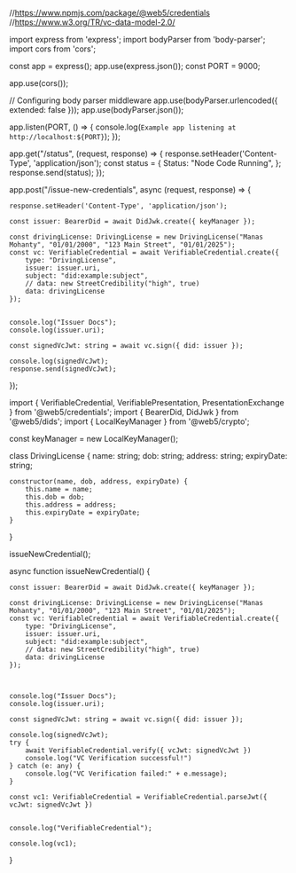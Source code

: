 
//https://www.npmjs.com/package/@web5/credentials
//https://www.w3.org/TR/vc-data-model-2.0/


import express from 'express';
import bodyParser from 'body-parser';
import cors from 'cors';


const app = express();
app.use(express.json());
const PORT = 9000;


app.use(cors());

// Configuring body parser middleware
app.use(bodyParser.urlencoded({ extended: false }));
app.use(bodyParser.json());


app.listen(PORT, () => {
    console.log(`Example app listening at http://localhost:${PORT}`);
});


app.get("/status", (request, response) => {
    response.setHeader('Content-Type', 'application/json');
    const status = {
        Status: "Node Code Running",
    };
    response.send(status);
});


app.post("/issue-new-credentials", async (request, response) => {
  
    response.setHeader('Content-Type', 'application/json');

    const issuer: BearerDid = await DidJwk.create({ keyManager });

    const drivingLicense: DrivingLicense = new DrivingLicense("Manas Mohanty", "01/01/2000", "123 Main Street", "01/01/2025");
    const vc: VerifiableCredential = await VerifiableCredential.create({
        type: "DrivingLicense",
        issuer: issuer.uri,
        subject: "did:example:subject",
        // data: new StreetCredibility("high", true)
        data: drivingLicense
    });


    console.log("Issuer Docs");
    console.log(issuer.uri);

    const signedVcJwt: string = await vc.sign({ did: issuer });

    console.log(signedVcJwt);
    response.send(signedVcJwt);
});


import { VerifiableCredential, VerifiablePresentation, PresentationExchange } from '@web5/credentials';
import { BearerDid, DidJwk } from '@web5/dids';
import { LocalKeyManager } from '@web5/crypto';


const keyManager = new LocalKeyManager();

class DrivingLicense {
    name: string;
    dob: string;
    address: string;
    expiryDate: string;

    constructor(name, dob, address, expiryDate) {
        this.name = name;
        this.dob = dob;
        this.address = address;
        this.expiryDate = expiryDate;
    }

}

issueNewCredential();

async function issueNewCredential() {


    const issuer: BearerDid = await DidJwk.create({ keyManager });

    const drivingLicense: DrivingLicense = new DrivingLicense("Manas Mohanty", "01/01/2000", "123 Main Street", "01/01/2025");
    const vc: VerifiableCredential = await VerifiableCredential.create({
        type: "DrivingLicense",
        issuer: issuer.uri,
        subject: "did:example:subject",
        // data: new StreetCredibility("high", true)
        data: drivingLicense
    });



    console.log("Issuer Docs");
    console.log(issuer.uri);

    const signedVcJwt: string = await vc.sign({ did: issuer });

    console.log(signedVcJwt);
    try {
        await VerifiableCredential.verify({ vcJwt: signedVcJwt })
        console.log("VC Verification successful!")
    } catch (e: any) {
        console.log("VC Verification failed:" + e.message);
    }

    const vc1: VerifiableCredential = VerifiableCredential.parseJwt({ vcJwt: signedVcJwt })


    console.log("VerifiableCredential");

    console.log(vc1);
}